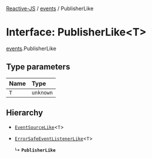 [Reactive-JS](../README.md) / [events](../modules/events.md) / PublisherLike

# Interface: PublisherLike<T\>

[events](../modules/events.md).PublisherLike

## Type parameters

| Name | Type |
| :------ | :------ |
| `T` | `unknown` |

## Hierarchy

- [`EventSourceLike`](events.EventSourceLike.md)<`T`\>

- [`ErrorSafeEventListenerLike`](events.ErrorSafeEventListenerLike.md)<`T`\>

  ↳ **`PublisherLike`**
